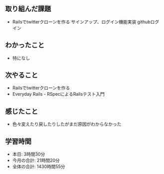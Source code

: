 
## 取り組んだ課題
- Railsでtwitterクローンを作る サインアップ、ログイン機能実装 githubログイン
## わかったこと
- 特になし
## 次やること
- Railsでtwitterクローンを作る
- Everyday Rails - RSpecによるRailsテスト入門
## 感じたこと
- 色々変えたり戻したりしたがまだ原因がわからなかった
## 学習時間
- 本日: 3時間30分
- 今月の合計: 21時間20分
- 全体の合計: 1430時間55分
